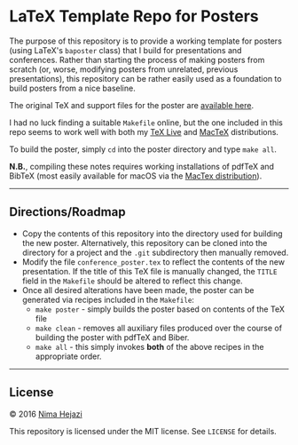 # LaTeX Template Repo for Posters

The purpose of this repository is to provide a working template for posters
(using LaTeX's `baposter` class) that I build for presentations and conferences.
Rather than starting the process of making posters from scratch (or, worse,
modifying posters from unrelated, previous presentations), this repository can
be rather easily used as a foundation to build posters from a nice baseline.

The original TeX and support files for the poster are [available
here](http://www.latextemplates.com/template/baposter-landscape-poster).

I had no luck finding a suitable `Makefile` online, but the one included in this
repo seems to work well with both my [TeX Live](https://www.tug.org/texlive/)
and [MacTeX](https://tug.org/mactex/) distributions.

To build the poster, simply `cd` into the poster directory and type `make all`.

__N.B.__, compiling these notes requires working installations of pdfTeX and
BibTeX (most easily available for macOS via the [MacTex
distribution](https://tug.org/mactex/)).

---

## Directions/Roadmap

* Copy the contents of this repository into the directory used for building the
    new poster. Alternatively, this repository can be cloned into the directory
    for a project and the `.git` subdirectory then manually removed.
* Modify the file `conference_poster.tex` to reflect the contents of the new
    presentation. If the title of this TeX file is manually changed, the `TITLE`
    field in the `Makefile` should be altered to reflect this change.
* Once all desired alterations have been made, the poster can be generated via
    recipes included in the `Makefile`:
    * `make poster` - simply builds the poster based on contents of the TeX file
    * `make clean` - removes all auxiliary files produced over the course of
        building the poster with pdfTeX and Biber.
    * `make all` - this simply invokes __both__ of the above recipes in the
        appropriate order.

---

## License

&copy; 2016 [Nima Hejazi](http://nimahejazi.org)

This repository is licensed under the MIT license. See `LICENSE` for details.
